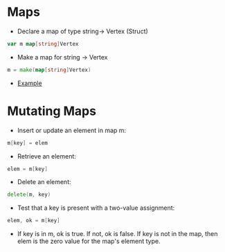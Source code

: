 # Maps
- Declare a map of type string-> Vertex (Struct)
```go
var m map[string]Vertex
```
- Make a map for string -> Vertex
```go
m = make(map[string]Vertex)
```
- [Example](Intro.go)

# Mutating Maps
- Insert or update an element in map m:
```go
m[key] = elem
```
- Retrieve an element:

```go
elem = m[key]
```
- Delete an element:

```go
delete(m, key)
```
- Test that a key is present with a two-value assignment:

```go
elem, ok = m[key]
```
- If key is in m, ok is true. If not, ok is false. If key is not in the map, then elem is the zero value for the map's element type.
